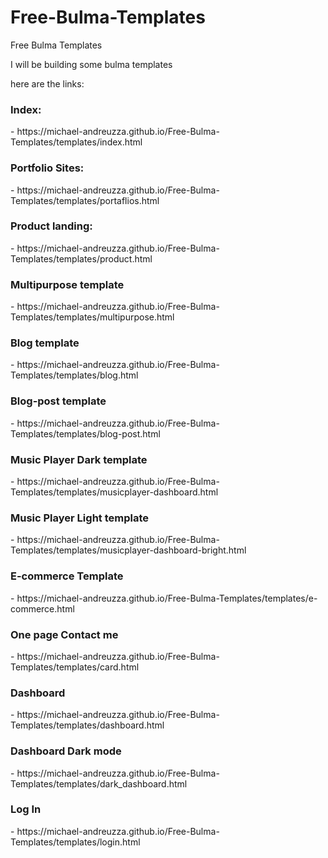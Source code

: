 
# Free-Bulma-Templates
Free Bulma Templates


<p>I will be building some bulma templates 

here are the links:<p>
  
  <h3 s>Index:</h3>
- https://michael-andreuzza.github.io/Free-Bulma-Templates/templates/index.html

<h3 s>Portfolio Sites:</h3>
- https://michael-andreuzza.github.io/Free-Bulma-Templates/templates/portaflios.html

<h3 s>Product landing:</h3>
- https://michael-andreuzza.github.io/Free-Bulma-Templates/templates/product.html

<h3>Multipurpose template</h3>
- https://michael-andreuzza.github.io/Free-Bulma-Templates/templates/multipurpose.html

<h3>Blog template</h3>
- https://michael-andreuzza.github.io/Free-Bulma-Templates/templates/blog.html

<h3>Blog-post template</h3>
- https://michael-andreuzza.github.io/Free-Bulma-Templates/templates/blog-post.html

<h3>Music Player Dark template</h3> 
- https://michael-andreuzza.github.io/Free-Bulma-Templates/templates/musicplayer-dashboard.html

<h3>Music Player Light template</h3>
- https://michael-andreuzza.github.io/Free-Bulma-Templates/templates/musicplayer-dashboard-bright.html


<h3>E-commerce Template</h3>
- https://michael-andreuzza.github.io/Free-Bulma-Templates/templates/e-commerce.html

<h3>One page Contact me</h3>
-  https://michael-andreuzza.github.io/Free-Bulma-Templates/templates/card.html

<h3>Dashboard</h3>
- https://michael-andreuzza.github.io/Free-Bulma-Templates/templates/dashboard.html

<h3>Dashboard Dark mode</h3>
-  https://michael-andreuzza.github.io/Free-Bulma-Templates/templates/dark_dashboard.html

<h3>Log In</h3>
-  https://michael-andreuzza.github.io/Free-Bulma-Templates/templates/login.html




